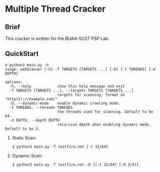# Multiple Thread Cracker 

## Brief

This cracker is written for the BUAA-SCST PSP Lab.

## QuickStart

```
$ python3 main.py -h
usage: webScanner [-h] -T TARGETS [TARGETS ...] [-D] [-t THREADS] [-d DEPTH]

options:
  -h, --help            show this help message and exit
  -T TARGETS [TARGETS ...], --targets TARGETS [TARGETS ...]
                        targets for scanning, format as "http(s)://example.com/"
  -D, --dynamic-mode    enable dynamic crawling mode.
  -t THREADS, --threads THREADS
                        the threads used for scanning. Default to be 64.
  -d DEPTH, --depth DEPTH
                        recursive depth when enabling dynamic mode. Default to be 3.
```

1. Static Scan:

   ```
   $ python3 main.py -T testfire.net [-t 32/64]
   ```

2. Dynamic Scan:

   ```
   $ python3 main.py -T testfire.net -D [[-t 32/64] [-d 3/4]] 
   ```
